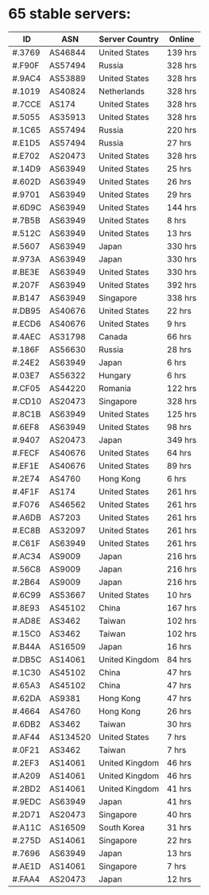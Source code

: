# 65 stable servers:

| ID | ASN | Server Country | Online |
| ------ | ------ | ------ | ------ |
| #.3769 | AS46844 | United States | 139 hrs |
| #.F90F | AS57494 | Russia | 328 hrs |
| #.9AC4 | AS53889 | United States | 328 hrs |
| #.1019 | AS40824 | Netherlands | 328 hrs |
| #.7CCE | AS174 | United States | 328 hrs |
| #.5055 | AS35913 | United States | 328 hrs |
| #.1C65 | AS57494 | Russia | 220 hrs |
| #.E1D5 | AS57494 | Russia | 27 hrs |
| #.E702 | AS20473 | United States | 328 hrs |
| #.14D9 | AS63949 | United States | 25 hrs |
| #.602D | AS63949 | United States | 26 hrs |
| #.9701 | AS63949 | United States | 29 hrs |
| #.6D9C | AS63949 | United States | 144 hrs |
| #.7B5B | AS63949 | United States | 8 hrs |
| #.512C | AS63949 | United States | 13 hrs |
| #.5607 | AS63949 | Japan | 330 hrs |
| #.973A | AS63949 | Japan | 330 hrs |
| #.BE3E | AS63949 | United States | 330 hrs |
| #.207F | AS63949 | United States | 392 hrs |
| #.B147 | AS63949 | Singapore | 338 hrs |
| #.DB95 | AS40676 | United States | 22 hrs |
| #.ECD6 | AS40676 | United States | 9 hrs |
| #.4AEC | AS31798 | Canada | 66 hrs |
| #.186F | AS56630 | Russia | 28 hrs |
| #.24E2 | AS63949 | Japan | 6 hrs |
| #.03E7 | AS56322 | Hungary | 6 hrs |
| #.CF05 | AS44220 | Romania | 122 hrs |
| #.CD10 | AS20473 | Singapore | 328 hrs |
| #.8C1B | AS63949 | United States | 125 hrs |
| #.6EF8 | AS63949 | United States | 98 hrs |
| #.9407 | AS20473 | Japan | 349 hrs |
| #.FECF | AS40676 | United States | 64 hrs |
| #.EF1E | AS40676 | United States | 89 hrs |
| #.2E74 | AS4760 | Hong Kong | 6 hrs |
| #.4F1F | AS174 | United States | 261 hrs |
| #.F076 | AS46562 | United States | 261 hrs |
| #.A6DB | AS7203 | United States | 261 hrs |
| #.EC8B | AS32097 | United States | 261 hrs |
| #.C61F | AS63949 | United States | 261 hrs |
| #.AC34 | AS9009 | Japan | 216 hrs |
| #.56C8 | AS9009 | Japan | 216 hrs |
| #.2B64 | AS9009 | Japan | 216 hrs |
| #.6C99 | AS53667 | United States | 10 hrs |
| #.8E93 | AS45102 | China | 167 hrs |
| #.AD8E | AS3462 | Taiwan | 102 hrs |
| #.15C0 | AS3462 | Taiwan | 102 hrs |
| #.B44A | AS16509 | Japan | 16 hrs |
| #.DB5C | AS14061 | United Kingdom | 84 hrs |
| #.1C30 | AS45102 | China | 47 hrs |
| #.65A3 | AS45102 | China | 47 hrs |
| #.62DA | AS9381 | Hong Kong | 47 hrs |
| #.4664 | AS4760 | Hong Kong | 26 hrs |
| #.6DB2 | AS3462 | Taiwan | 30 hrs |
| #.AF44 | AS134520 | United States | 7 hrs |
| #.0F21 | AS3462 | Taiwan | 7 hrs |
| #.2EF3 | AS14061 | United Kingdom | 46 hrs |
| #.A209 | AS14061 | United Kingdom | 46 hrs |
| #.2BD2 | AS14061 | United Kingdom | 41 hrs |
| #.9EDC | AS63949 | Japan | 41 hrs |
| #.2D71 | AS20473 | Singapore | 40 hrs |
| #.A11C | AS16509 | South Korea | 31 hrs |
| #.275D | AS14061 | Singapore | 22 hrs |
| #.7696 | AS63949 | Japan | 13 hrs |
| #.AE1D | AS14061 | Singapore | 7 hrs |
| #.FAA4 | AS20473 | Japan | 12 hrs |


